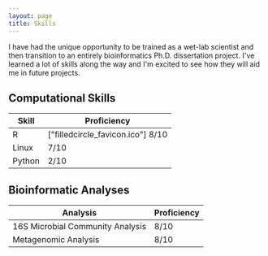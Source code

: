 ```yaml
---
layout: page
title: Skills
---
```


I have had the unique opportunity to be trained as a wet-lab scientist and then transition to an entirely bioinformatics Ph.D. dissertation project. I've learned a lot of skills along the way and I'm excited to see how they will aid me in future projects.

## Computational Skills

| Skill | Proficiency |
|----------|-----------|
| R | ["filledcircle_favicon.ico"] 8/10 |
| Linux | 7/10 |
| Python | 2/10 |



## Bioinformatic Analyses

| Analysis  | Proficiency |
|-----------|------------|
| 16S Microbial Community Analysis  | 8/10 |
| Metagenomic Analysis  | 8/10|


